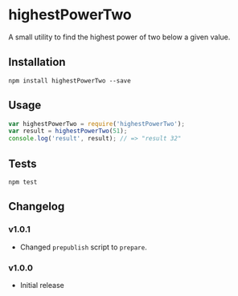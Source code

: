 # highestPowerTwo

A small utility to find the highest power of two below a given value.

## Installation

```shell
npm install highestPowerTwo --save
```

## Usage

```js
var highestPowerTwo = require('highestPowerTwo');
var result = highestPowerTwo(51);
console.log('result', result); // => "result 32"
```

## Tests

```shell
npm test
```

## Changelog

### v1.0.1

- Changed `prepublish` script to `prepare`.

### v1.0.0

- Initial release
